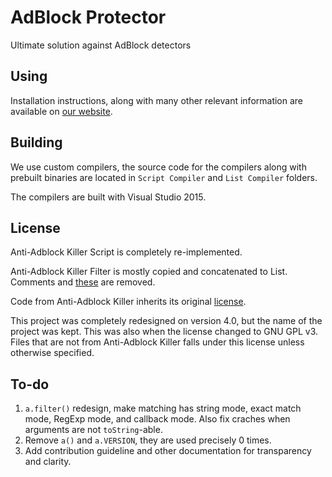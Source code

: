 # AdBlock Protector

Ultimate solution against AdBlock detectors

## Using

Installation instructions, along with many other relevant information are available on [our website](http://jspenguin2017.github.io/AdBlockProtector/). 

## Building

We use custom compilers, the source code for the compilers along with prebuilt binaries are located in `Script Compiler` and `List Compiler` folders. 

The compilers are built with Visual Studio 2015. 

## License

Anti-Adblock Killer Script is completely re-implemented. 

Anti-Adblock Killer Filter is mostly copied and concatenated to List. Comments and [these](../master/List%20Compiler/Remove.txt) are removed. 

Code from Anti-Adblock Killer inherits its original [license](https://github.com/reek/anti-adblock-killer/blob/master/LICENSE). 

This project was completely redesigned on version 4.0, but the name of the project was kept. This was also when the license changed to GNU GPL v3. Files that are not from Anti-Adblock Killer falls under this license unless otherwise specified. 

## To-do

1. `a.filter()` redesign, make matching has string mode, exact match mode, RegExp mode, and callback mode. Also fix craches when arguments are not `toString`-able. 
2. Remove `a()` and `a.VERSION`, they are used precisely 0 times. 
3. Add contribution guideline and other documentation for transparency and clarity. 
